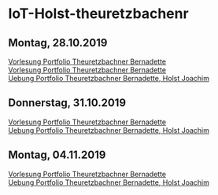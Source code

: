 # IoT-Holst-theuretzbachenr

<h2>Montag, 28.10.2019</h2>
<a href="https://github.com/JoachimHolst/IoT-Holst-theuretzbachner/blob/master/VO-Portfolio/VO-01-Portfolio-Theuretzbachner.md">Vorlesung Portfolio Theuretzbachner Bernadette</a><br>
<a href="https://github.com/JoachimHolst/IoT-Holst-theuretzbachner/blob/master/VO-Portfolio/VO-01-Portfolio-Holst.md">Vorlesung Portfolio Theuretzbachner Bernadette</a><br>
<a href="https://github.com/JoachimHolst/IoT-Holst-theuretzbachner/blob/master/UE-Portfolio/UE-01-Portfolio-Holst-Theuretzbachner.md">Uebung Portfolio Theuretzbachner Bernadette, Holst Joachim</a>

<h2>Donnerstag, 31.10.2019</h2>
<a href="https://github.com/JoachimHolst/IoT-Holst-theuretzbachner/blob/master/VO-Portfolio/VO-02-Portfolio-Theuretzbachner.md">Vorlesung Portfolio Theuretzbachner Bernadette</a><br>
<a href="https://github.com/JoachimHolst/IoT-Holst-theuretzbachner/blob/master/UE-Portfolio/UE-02-Portfolio-Holst-Theuretzbachner.md">Uebung Portfolio Theuretzbachner Bernadette, Holst Joachim</a>

<h2>Montag, 04.11.2019</h2>
<a href="https://github.com/JoachimHolst/IoT-Holst-theuretzbachner/blob/master/VO-Portfolio/VO-03-Portfolio-Theuretzbachner.md">Vorlesung Portfolio Theuretzbachner Bernadette</a><br>
<a href="https://github.com/JoachimHolst/IoT-Holst-theuretzbachner/blob/master/UE-Portfolio/UE-03-Portfolio-Holst-Theuretzbachner.md">Uebung Portfolio Theuretzbachner Bernadette, Holst Joachim</a>
